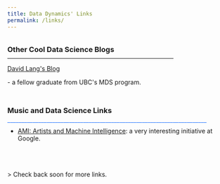 ```yaml
---
title: Data Dynamics' Links
permalink: /links/
---
```

<br style="LINE-HEIGHT:5px">
<h3 style="LINE-HEIGHT:5px;">Other Cool Data Science Blogs</h3>
<hr width="75%" align="LEFT" color="#2676FF" background-color="#2676FF" noshade>
<a href="https://laingdk.github.io/">David Lang's Blog</a>
<p>      - a fellow graduate from UBC's MDS program.</p>
<br>
<h3 style="LINE-HEIGHT:5px;">Music and Data Science Links</h3>
<a style="color:#2676FF; LINE-HEIGHT:5px;">_______________________________________________________________________</a>

- [AMI: Artists and Machine Intelligence](https://ami.withgoogle.com/): a very interesting initiative at Google.
<br>
<br>
<br>
> Check back soon for more links.

